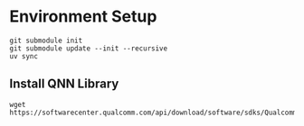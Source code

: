 # Environment Setup

```shell
git submodule init
git submodule update --init --recursive
uv sync
```

## Install QNN Library

```shell
wget https://softwarecenter.qualcomm.com/api/download/software/sdks/Qualcomm_AI_Runtime_Community/All/2.37.0.250724/v2.37.0.250724.zip
```
